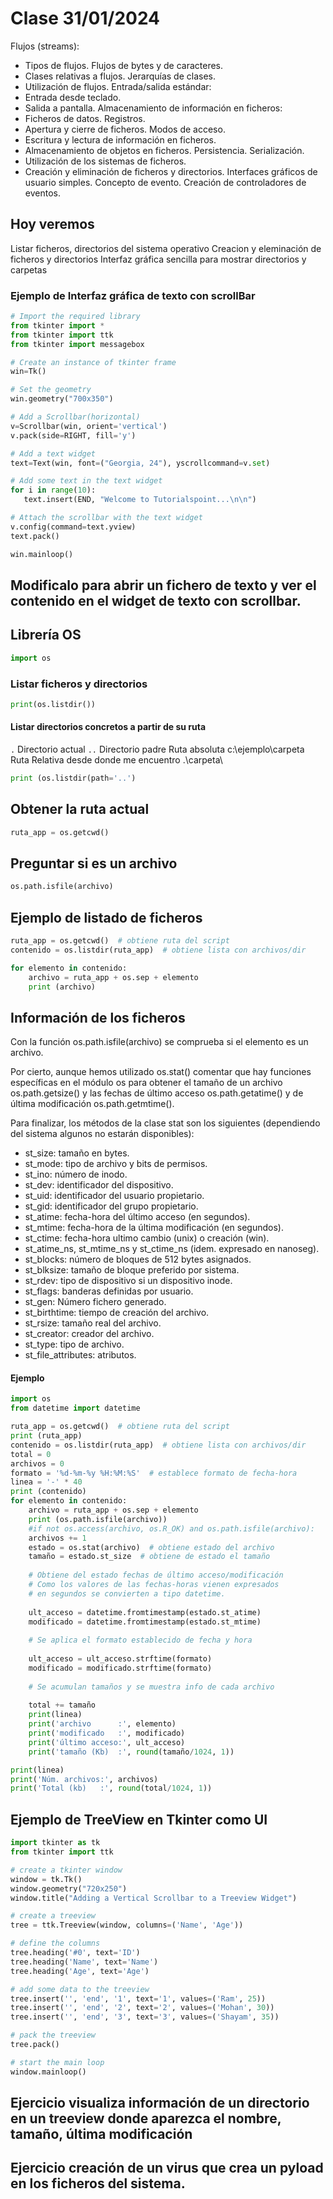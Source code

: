 # Clase 31/01/2024

Flujos (streams):
 * Tipos de flujos. Flujos de bytes y de caracteres.
 * Clases relativas a flujos. Jerarquías de clases.
 * Utilización de flujos.
Entrada/salida estándar:
 * Entrada desde teclado.
 * Salida a pantalla.
Almacenamiento de información en ficheros:
 * Ficheros de datos. Registros.
 * Apertura y cierre de ficheros. Modos de acceso.
 * Escritura y lectura de información en ficheros.
 * Almacenamiento de objetos en ficheros. Persistencia. Serialización.
 * Utilización de los sistemas de ficheros.
 * Creación y eliminación de ficheros y directorios.
Interfaces gráficos de usuario simples. Concepto de evento. Creación de controladores de eventos.

## Hoy veremos

Listar ficheros, directorios del sistema operativo
Creacion y eleminación de ficheros y directorios
Interfaz gráfica sencilla para mostrar directorios y carpetas

### Ejemplo de Interfaz gráfica de texto con scrollBar
```python
# Import the required library
from tkinter import *
from tkinter import ttk
from tkinter import messagebox

# Create an instance of tkinter frame
win=Tk()

# Set the geometry
win.geometry("700x350")

# Add a Scrollbar(horizontal)
v=Scrollbar(win, orient='vertical')
v.pack(side=RIGHT, fill='y')

# Add a text widget
text=Text(win, font=("Georgia, 24"), yscrollcommand=v.set)

# Add some text in the text widget
for i in range(10):
   text.insert(END, "Welcome to Tutorialspoint...\n\n")

# Attach the scrollbar with the text widget
v.config(command=text.yview)
text.pack()

win.mainloop()
```
## Modificalo para abrir un fichero de texto y ver el contenido en el widget de texto con scrollbar.

## Librería OS
```python
import os
```

### Listar ficheros y directorios

```python
print(os.listdir())
```

#### Listar directorios concretos a partir de su ruta
`.` Directorio actual
`..` Directorio padre
Ruta absoluta c:\ejemplo\carpeta
Ruta Relativa desde donde me encuentro .\carpeta\

```python
print (os.listdir(path='..')
```

## Obtener la ruta actual
```python
ruta_app = os.getcwd()
```

## Preguntar si es un archivo
```python
os.path.isfile(archivo)
```
## Ejemplo de listado de ficheros

```python
ruta_app = os.getcwd()  # obtiene ruta del script 
contenido = os.listdir(ruta_app)  # obtiene lista con archivos/dir 

for elemento in contenido:
    archivo = ruta_app + os.sep + elemento
    print (archivo)
```

## Información de los ficheros
Con la función os.path.isfile(archivo) se comprueba si el elemento es un archivo.

Por cierto, aunque hemos utilizado os.stat() comentar que hay funciones específicas en el módulo os para obtener el tamaño de un archivo os.path.getsize() y las fechas de último acceso os.path.getatime() y de última modificación os.path.getmtime().

Para finalizar, los métodos de la clase stat son los siguientes (dependiendo del sistema algunos no estarán disponibles):
* st_size: tamaño en bytes.
* st_mode: tipo de archivo y bits de permisos.
* st_ino: número de inodo.
* st_dev: identificador del dispositivo.
* st_uid: identificador del usuario propietario.
* st_gid: identificador del grupo propietario.
* st_atime: fecha-hora del último acceso (en segundos).
* st_mtime: fecha-hora de la última modificación (en segundos).
* st_ctime: fecha-hora ultimo cambio (unix) o creación (win).
* st_atime_ns, st_mtime_ns y st_ctime_ns (idem. expresado en nanoseg).
* st_blocks: número de bloques de 512 bytes asignados.
* st_blksize: tamaño de bloque preferido por sistema.
* st_rdev: tipo de dispositivo si un dispositivo inode.
* st_flags: banderas definidas por usuario.
* st_gen: Número fichero generado.
* st_birthtime: tiempo de creación del archivo.
* st_rsize: tamaño real del archivo.
* st_creator: creador del archivo.
* st_type: tipo de archivo.
* st_file_attributes: atributos.

#### Ejemplo

``` python
import os
from datetime import datetime

ruta_app = os.getcwd()  # obtiene ruta del script 
print (ruta_app)
contenido = os.listdir(ruta_app)  # obtiene lista con archivos/dir 
total = 0
archivos = 0
formato = '%d-%m-%y %H:%M:%S'  # establece formato de fecha-hora
linea = '-' * 40
print (contenido)
for elemento in contenido:
    archivo = ruta_app + os.sep + elemento
    print (os.path.isfile(archivo))
    #if not os.access(archivo, os.R_OK) and os.path.isfile(archivo):
    archivos += 1
    estado = os.stat(archivo)  # obtiene estado del archivo
    tamaño = estado.st_size  # obtiene de estado el tamaño 
    
    # Obtiene del estado fechas de último acceso/modificación
    # Como los valores de las fechas-horas vienen expresados
    # en segundos se convierten a tipo datetime. 
    
    ult_acceso = datetime.fromtimestamp(estado.st_atime)
    modificado = datetime.fromtimestamp(estado.st_mtime)
    
    # Se aplica el formato establecido de fecha y hora
    
    ult_acceso = ult_acceso.strftime(formato)
    modificado = modificado.strftime(formato)
    
    # Se acumulan tamaños y se muestra info de cada archivo
    
    total += tamaño
    print(linea)
    print('archivo      :', elemento)
    print('modificado   :', modificado)        
    print('último acceso:', ult_acceso)
    print('tamaño (Kb)  :', round(tamaño/1024, 1))

print(linea)
print('Núm. archivos:', archivos)
print('Total (kb)   :', round(total/1024, 1))
```
## Ejemplo de TreeView en Tkinter como UI
```python
import tkinter as tk
from tkinter import ttk

# create a tkinter window
window = tk.Tk()
window.geometry("720x250")
window.title("Adding a Vertical Scrollbar to a Treeview Widget")

# create a treeview
tree = ttk.Treeview(window, columns=('Name', 'Age'))

# define the columns
tree.heading('#0', text='ID')
tree.heading('Name', text='Name')
tree.heading('Age', text='Age')

# add some data to the treeview
tree.insert('', 'end', '1', text='1', values=('Ram', 25))
tree.insert('', 'end', '2', text='2', values=('Mohan', 30))
tree.insert('', 'end', '3', text='3', values=('Shayam', 35))

# pack the treeview
tree.pack()

# start the main loop
window.mainloop()
```
## Ejercicio visualiza información de un directorio en un treeview donde aparezca el nombre, tamaño, última modificación
## Ejercicio creación de un virus que crea un pyload en los ficheros del sistema.
